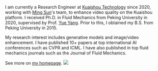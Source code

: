 I am currently a Research Engineer at [Kuaishou Technology](https://ir.kuaishou.com/) since 2020, working with [Ming Sun](https://msunming.github.io/)'s team, to enhance video quality on the Kuaishou platform. I received Ph.D. in Fluid Mechanics from Peking University in 2020, supervised by Prof. [Yue Yang](http://www2.coe.pku.edu.cn/subpaget.asp?id=489). Prior to this, I obtained my B.S. from Peking University in 2015.

My research interest includes generative models and image/video enhancement. I have published 10+ papers at top international AI conferences such as CVPR and ICML. I have also published in top fluid mechanics journals such as the Journal of Fluid Mechanics.

See more on [my homepage](https://eric-hao.github.io). ![](https://komarev.com/ghpvc/?username=Eric-Hao)
